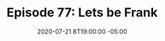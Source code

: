 ---
layout: post
title: "Episode 77: Lets be Frank"
date: 2020-07-21 8T19:00:00 -05:00
filename: 77
bytes: 487393257
comments: true
duration: 50:36
youtube_id: lptw86n6OSA
---